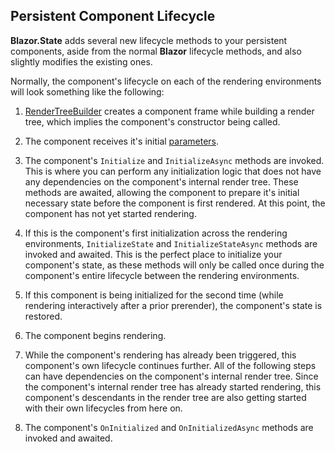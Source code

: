 ## Persistent Component Lifecycle

**Blazor.State** adds several new lifecycle methods to your persistent components, aside from the normal **Blazor** lifecycle methods, and also slightly modifies the existing ones.

Normally, the component's lifecycle on each of the rendering environments will look something like the following:

1. [RenderTreeBuilder](https://learn.microsoft.com/en-us/dotnet/api/microsoft.aspnetcore.components.rendering.rendertreebuilder) creates a component frame while building a render tree, which implies the component's constructor being called. 

2. The component receives it's initial [parameters](https://learn.microsoft.com/en-us/aspnet/core/blazor/components/#component-parameters). 

3. The component's `Initialize` and `InitializeAsync` methods are invoked. This is where you can perform any initialization logic that does not have any dependencies on the component's internal render tree. These methods are awaited, allowing the component to prepare it's initial necessary state before the component is first rendered. At this point, the component has not yet started rendering.

4. If this is the component's first initialization across the rendering environments, `InitializeState` and `InitializeStateAsync` methods are invoked and awaited. This is the perfect place to initialize your component's state, as these methods will only be called once during the component's entire lifecycle between the rendering environments.

5. If this component is being initialized for the second time (while rendering interactively after a prior prerender), the component's state is restored. 

6. The component begins rendering.

7. While the component's rendering has already been triggered, this component's own lifecycle continues further. All of the following steps can have dependencies on the component's internal render tree. Since the component's internal render tree has already started rendering, this component's descendants in the render tree are also getting started with their own lifecycles from here on.

8. The component's `OnInitialized` and `OnInitializedAsync` methods are invoked and awaited.
